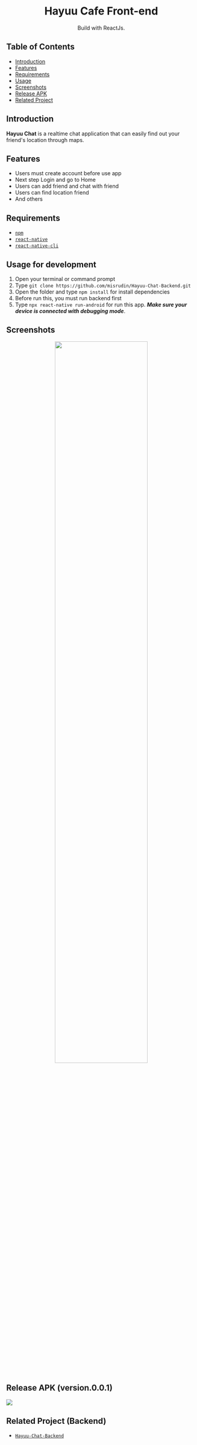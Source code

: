 <h1 align="center">Hayuu Cafe Front-end</h1>
<p align="center">
  Build with ReactJs.
</p>

## Table of Contents

- [Introduction](#introduction)
- [Features](#features)
- [Requirements](#requirements)
- [Usage](#usage-for-development)
- [Screenshots](#screenshots)
- [Release APK](#release-apk)
- [Related Project](#related-project-backend)

## Introduction
<b>Hayuu Chat</b> is a realtime chat application that can easily find out your friend's location through maps.

## Features
* Users must create account before use app
* Next step Login and go to Home
* Users can add friend and chat with friend
* Users can find location friend
* And others

## Requirements
* [`npm`](https://www.npmjs.com/get-npm)
* [`react-native`](https://facebook.github.io/react-native/docs/getting-started)
* [`react-native-cli`](https://facebook.github.io/react-native/docs/getting-started)

## Usage for development
1. Open your terminal or command prompt
2. Type `git clone https://github.com/misrudin/Hayuu-Chat-Backend.git`
3. Open the folder and type `npm install` for install dependencies
4. Before run this, you must run backend first
5. Type `npx react-native run-android` for run this app. ***Make sure your device is connected with debugging mode***.

## Screenshots
<div align="center">
    <img width="70%" src="https://user-images.githubusercontent.com/37394664/77042665-acc5d280-69ee-11ea-8c61-4802fac04f76.gif">   
</div>

## Release APK (version.0.0.1)
<a href="https://drive.google.com/file/d/1Y4jeyxXYm_N8B5nuhO4Q0fYh082kL43T/view?usp=sharing">
  <img src="https://img.shields.io/badge/Download%20on%20the-Google%20Drive-orange.svg?style=popout&logo=google-drive"/>
</a>

## Related Project (Backend)
* [`Hayuu-Chat-Backend`](https://github.com/misrudin/Hayuu-Chat-Backend.git)
